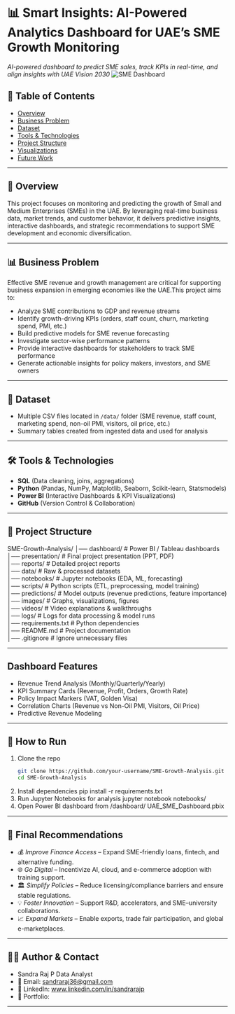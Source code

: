 # 📊 Smart Insights: AI-Powered Analytics Dashboard for UAE’s SME Growth Monitoring 
_AI-powered dashboard to predict SME sales, track KPIs in real-time, and align insights with UAE Vision 2030_
![SME Dashboard](https://github.com/user-attachments/assets/39e7ec78-5c41-4e32-ad6a-734a93fefd49)



## 📑 Table of Contents 
 
- [Overview](#📌-overview)
- [Business Problem](#business-problem)  
- [Dataset](#dataset)  
- [Tools & Technologies](#tools--technologies)  
- [Project Structure](#project-structure)  
- [Visualizations](#visualizations)  
- [Future Work](#future-work)  

---

## 📌 Overview  

This project focuses on monitoring and predicting the growth of Small and Medium Enterprises (SMEs) in the UAE. By leveraging real-time business data, market trends, and customer behavior, it delivers predictive insights, interactive dashboards, and strategic recommendations to support SME development and economic diversification.

---

## 📊 Business Problem 

Effective SME revenue and growth management are critical for supporting business expansion in emerging economies like the UAE.This project aims to:
- Analyze SME contributions to GDP and revenue streams
- Identify growth-driving KPIs (orders, staff count, churn, marketing spend, PMI, etc.)
- Build predictive models for SME revenue forecasting
- Investigate sector-wise performance patterns
- Provide interactive dashboards for stakeholders to track SME performance
- Generate actionable insights for policy makers, investors, and SME owners

---

## 📂 Dataset

- Multiple CSV files located in `/data/` folder (SME revenue, staff count, marketing spend, non-oil PMI, visitors, oil price, etc.)
- Summary tables created from ingested data and used for analysis

---

## 🛠 Tools & Technologies

- **SQL** (Data cleaning, joins, aggregations)  
- **Python** (Pandas, NumPy, Matplotlib, Seaborn, Scikit-learn, Statsmodels)  
- **Power BI** (Interactive Dashboards & KPI Visualizations)  
- **GitHub** (Version Control & Collaboration)  

---

## 📂 Project Structure

SME-Growth-Analysis/
│── dashboard/              # Power BI / Tableau dashboards  
│── presentation/           # Final project presentation (PPT, PDF)  
│── reports/                # Detailed project reports  
│── data/                   # Raw & processed datasets  
│── notebooks/              # Jupyter notebooks (EDA, ML, forecasting)  
│── scripts/                # Python scripts (ETL, preprocessing, model training)  
│── predictions/            # Model outputs (revenue predictions, feature importance)  
│── images/                 # Graphs, visualizations, figures  
│── videos/                 # Video explanations & walkthroughs  
│── logs/                   # Logs for data processing & model runs  
│── requirements.txt        # Python dependencies  
│── README.md               # Project documentation  
│── .gitignore              # Ignore unnecessary files

---

## Dashboard Features

- Revenue Trend Analysis (Monthly/Quarterly/Yearly)
- KPI Summary Cards (Revenue, Profit, Orders, Growth Rate)
- Policy Impact Markers (VAT, Golden Visa)
- Correlation Charts (Revenue vs Non-Oil PMI, Visitors, Oil Price)
- Predictive Revenue Modeling

---

## 📌 How to Run

1. Clone the repo  
   ```bash
   git clone https://github.com/your-username/SME-Growth-Analysis.git
   cd SME-Growth-Analysis
2. Install dependencies
 pip install -r requirements.txt
3. Run Jupyter Notebooks for analysis
jupyter notebook notebooks/
4. Open Power BI dashboard from /dashboard/
UAE_SME_Dashboard.pbix

---

## 🚀 Final Recommendations

- 💰 *Improve Finance Access* – Expand SME-friendly loans, fintech, and alternative funding.  
- 🌐 *Go Digital* – Incentivize AI, cloud, and e-commerce adoption with training support.  
- 🏛 *Simplify Policies* – Reduce licensing/compliance barriers and ensure stable regulations.  
- 💡 *Foster Innovation* – Support R&D, accelerators, and SME–university collaborations.  
- 📈 *Expand Markets* – Enable exports, trade fair participation, and global e-marketplaces.  

---

## 👩‍💻 Author & Contact

- Sandra Raj P Data Analyst
- 📧 Email: sandraraj36@gmail.com
- 💼 LinkedIn: www.linkedin.com/in/sandrarajp
- 📂 Portfolio:

---
